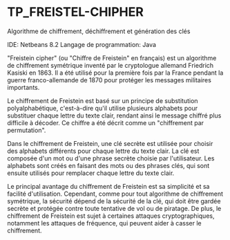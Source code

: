 # TP_FREISTEL-CHIPHER
Algorithme de chiffrement, déchiffrement et génération des clés

IDE: Netbeans 8.2
Langage de programmation: Java

"Freistein cipher" (ou "Chiffre de Freistein" en français) est un algorithme de chiffrement symétrique inventé par le cryptologue allemand Friedrich Kasiski en 1863. Il a été utilisé pour la première fois par la France pendant la guerre franco-allemande de 1870 pour protéger les messages militaires importants.


Le chiffrement de Freistein est basé sur un principe de substitution polyalphabétique, c'est-à-dire qu'il utilise plusieurs alphabets pour substituer chaque lettre du texte clair, rendant ainsi le message chiffré plus difficile à décoder. Ce chiffre a été décrit comme un "chiffrement par permutation".


Dans le chiffrement de Freistein, une clé secrète est utilisée pour choisir des alphabets différents pour chaque lettre du texte clair. La clé est composée d'un mot ou d'une phrase secrète choisie par l'utilisateur. Les alphabets sont créés en faisant des mots ou des phrases clés, qui sont ensuite utilisés pour remplacer chaque lettre du texte clair.


Le principal avantage du chiffrement de Freistein est sa simplicité et sa facilité d'utilisation. Cependant, comme pour tout algorithme de chiffrement symétrique, la sécurité dépend de la sécurité de la clé, qui doit être gardée secrète et protégée contre toute tentative de vol ou de piratage. De plus, le chiffrement de Freistein est sujet à certaines attaques cryptographiques, notamment les attaques de fréquence, qui peuvent aider à casser le chiffrement.

